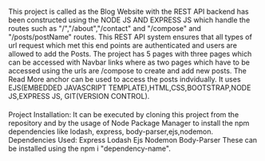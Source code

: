 This project is called as the Blog Website with the REST API backend has been constructed using the NODE JS AND EXPRESS JS which handle the routes such as "/","/about","/contact" and
"/compose" and "/posts/postName" routes. This REST API system ensures that all types of url request which met this end points are authenticated and users are 
allowed to add the Posts.
The project has 5 pages with three pages which can be accessed with Navbar links where as two pages which have to be accessed using the urls are /compose to create and add new posts.
The Read More anchor can be used to access the posts indvidually.
It uses EJS(EMBEDDED JAVASCRIPT TEMPLATE),HTML,CSS,BOOTSTRAP,NODE JS,EXPRESS JS, GIT(VERSION CONTROL).
####
Project Installation:
It can be executed by cloning this project from the repository and by the usage of Node Package Manager to install the npm dependencies like lodash, express, body-parser,ejs,nodemon.
Dependencies Used:
Express
Lodash
Ejs
Nodemon
Body-Parser
These can be installed using the npm i "dependency-name".
